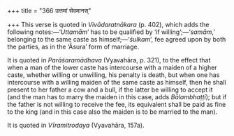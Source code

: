 +++
title = "366 उत्तमां सेवमानस्"

+++
This verse is quoted in *Vivādaratnākara* (p. 402), which adds the
following notes:—‘*Uttamām*’ has to be qualified by ‘if
willing’;—‘*samām*,’ belonging to the same caste as himself;—‘*śulkam*’,
fee agreed upon by both the parties, as in the ‘Āsura’ form of marriage.

It is quoted in *Parāśaramādhava* (Vyavahāra, p. 321), to the effect
that when a man of the lower caste has intercourse with a maiden of a
higher caste, whether willing or unwilling, his penalty is death, but
when one has intercourse with a willing maiden of the same caste as
himself, then he shall present to her father a cow and a bull, if the
latter be willing to accept it (and the man has to marry the maiden in
this case, adds *Bālambhaṭṭī*); but if the father is not willing to
receive the fee, its equivalent shall be paid as fine to the king (and
in this case also the maiden is to be married to the man).

It is quoted in *Vīramitrodaya* (Vyavahāra, 157a).



